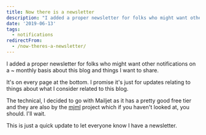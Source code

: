 ```yaml
---
title: Now there is a newsletter
description: "I added a proper newsletter for folks who might want other notifications on a ~ monthly basis about this blog and things I want to share.\r\n\r\nIt's on every pa..."
date: '2019-06-13'
tags:
  - notifications
redirectFrom:
  - /now-theres-a-newsletter/
---
```


<!--StartFragment-->

I added a proper newsletter for folks who might want other notifications on a ~ monthly basis about this blog and things I want to share.

It's on every page at the bottom. I promise it's just for updates relating to things about what I consider related to this blog.

The technical, I decided to go with Mailjet as it has a pretty good free tier and they are also by the [mjml](https://mjml.io/) project which if you haven't looked at, you should. I'll wait.

This is just a quick update to let everyone know I have a newsletter.

<!--EndFragment-->